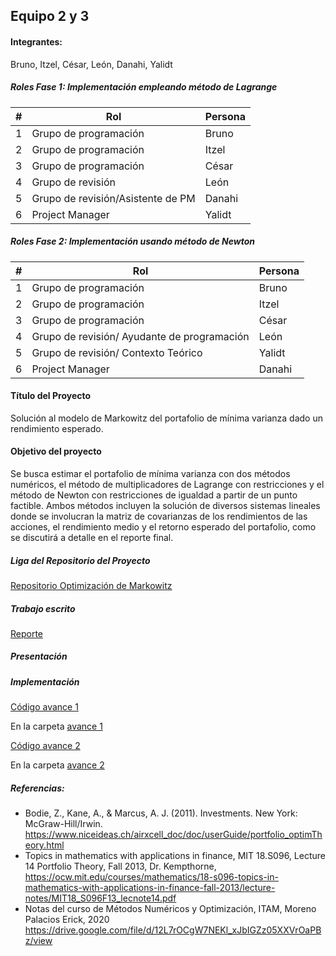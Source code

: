 ## Equipo 2 y 3

#### Integrantes:
Bruno, Itzel, César, León, Danahi, Yalidt

##### Roles Fase 1: Implementación empleando método de Lagrange
| #    | Rol                                   | Persona      |
| ---- | --------------------------------------| ------------ |
| 1    | Grupo de programación                 | Bruno        |
| 2    | Grupo de programación                 | Itzel        |
| 3    | Grupo de programación                 | César        |
| 4    | Grupo de revisión                     | León         |
| 5    | Grupo de revisión/Asistente de PM     | Danahi       |
| 6    | Project Manager                       | Yalidt       |

##### Roles Fase 2: Implementación usando método de Newton

| #    | Rol                                        | Persona      |
| ---- | -------------------------------------------| ------------ |
| 1    | Grupo de programación                      | Bruno        |
| 2    | Grupo de programación                      | Itzel        |
| 3    | Grupo de programación                      | César        |
| 4    | Grupo de revisión/ Ayudante de programación| León         |
| 5    | Grupo de revisión/ Contexto Teórico        | Yalidt       |
| 6    | Project Manager                            | Danahi       |

#### Título del Proyecto
Solución al modelo de Markowitz del portafolio de mínima varianza dado un rendimiento esperado.

#### Objetivo del proyecto
Se busca estimar el portafolio de mínima varianza con dos métodos numéricos, el método de multiplicadores de Lagrange con restricciones y el método de Newton con restricciones de igualdad a partir de un punto factible. Ambos métodos incluyen la solución de diversos sistemas lineales donde se involucran la matriz de covarianzas de los rendimientos de las acciones, el rendimiento medio y el retorno esperado del portafolio, como se discutirá a detalle en el reporte final. 

##### Liga del Repositorio del Proyecto<br>
[Repositorio Optimización de Markowitz](https://github.com/czammar/MNO_finalproject)

##### Trabajo escrito<br>
[Reporte](https://github.com/czammar/MNO_finalproject/blob/master/results/ReporteResultados_v3.pdf)

##### Presentación<br>


##### Implementación<br>
[Código avance 1](https://github.com/czammar/MNO_finalproject/blob/master/notebooks/Programacion/4_Solver.ipynb)

En la carpeta [avance 1](https://github.com/Yalidt/analisis-numerico-computo-cientifico/tree/mno-2020-1/proyecto_final/proyectos/equipos/equipos_2_y_3/avance1)

[Código avance 2](https://github.com/czammar/MNO_finalproject/blob/master/notebooks/Programacion/5_Solver_sistema_iterativo.ipynb)

En la carpeta [avance 2](https://github.com/Yalidt/analisis-numerico-computo-cientifico/tree/mno-2020-1/proyecto_final/proyectos/equipos/equipos_2_y_3/avance2)

##### Referencias:

* Bodie, Z., Kane, A., & Marcus, A. J. (2011). Investments. New York: McGraw-Hill/Irwin.
https://www.niceideas.ch/airxcell_doc/doc/userGuide/portfolio_optimTheory.html
* Topics in mathematics with applications in finance, MIT 18.S096, Lecture 14 Portfolio Theory, Fall 2013, Dr. Kempthorne,  https://ocw.mit.edu/courses/mathematics/18-s096-topics-in-mathematics-with-applications-in-finance-fall-2013/lecture-notes/MIT18_S096F13_lecnote14.pdf
* Notas del curso de Métodos Numéricos y Optimización, ITAM, Moreno Palacios Erick, 2020 https://drive.google.com/file/d/12L7rOCgW7NEKl_xJbIGZz05XXVrOaPBz/view




